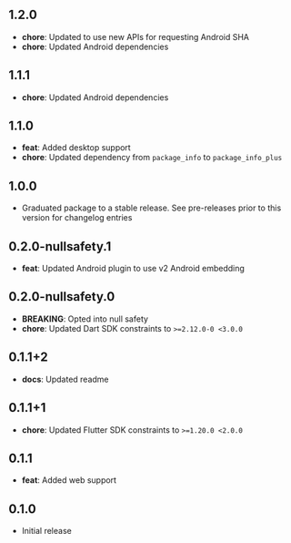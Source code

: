 ## 1.2.0

* **chore**: Updated to use new APIs for requesting Android SHA
* **chore**: Updated Android dependencies

## 1.1.1

* **chore**: Updated Android dependencies

## 1.1.0

* **feat**: Added desktop support
* **chore**: Updated dependency from `package_info` to `package_info_plus`

## 1.0.0

* Graduated package to a stable release. See pre-releases prior to this version for changelog entries

## 0.2.0-nullsafety.1

* **feat**: Updated Android plugin to use v2 Android embedding

## 0.2.0-nullsafety.0

* **BREAKING**: Opted into null safety
* **chore**: Updated Dart SDK constraints to `>=2.12.0-0 <3.0.0`

## 0.1.1+2

* **docs**: Updated readme

## 0.1.1+1

* **chore**: Updated Flutter SDK constraints to `>=1.20.0 <2.0.0`

## 0.1.1

* **feat**: Added web support

## 0.1.0 

* Initial release
